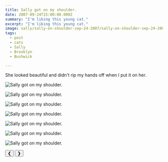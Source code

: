 ```yaml
---
title: Sally got on my shoulder.
date: 2007-09-24T15:00:00.000Z
summary: "I'm liking this young cat."
excerpt: "I'm liking this young cat."
image: sally/sally-on-shoulder-sep-24-2007/sally-on-shoulder-sep-24-2007-tail-2.jpg
tags:
  - post 
  - cats 
  - Sally
  - Brooklyn
  - Bushwick

---
```


She looked beautiful and didn't rip my hands off when I put it on her.

<div id="viewport">

![Sally got on my shoulder.](/static/img/sally/sally-on-shoulder-sep-24-2007/sally-on-shoulder-sep-24-2007-eyes-shut.jpg "Sally got on my shoulder.")

![Sally got on my shoulder.](/static/img/sally/sally-on-shoulder-sep-24-2007/sally-on-shoulder-sep-24-2007-ear-kiss.jpg "Sally got on my shoulder.")

![Sally got on my shoulder.](/static/img/sally/sally-on-shoulder-sep-24-2007/sally-on-shoulder-sep-24-2007-shoulder-1.jpg "Sally got on my shoulder.")

![Sally got on my shoulder.](/static/img/sally/sally-on-shoulder-sep-24-2007/sally-on-shoulder-sep-24-2007-shoulder-2.jpg "Sally got on my shoulder.")

![Sally got on my shoulder.](/static/img/sally/sally-on-shoulder-sep-24-2007/sally-on-shoulder-sep-24-2007-shoulder-3.jpg "Sally got on my shoulder.")

![Sally got on my shoulder.](/static/img/sally/sally-on-shoulder-sep-24-2007/sally-on-shoulder-sep-24-2007-tail-1.jpg "Sally got on my shoulder.")

![Sally got on my shoulder.](/static/img/sally/sally-on-shoulder-sep-24-2007/sally-on-shoulder-sep-24-2007-tail-2.jpg "Sally got on my shoulder.")


</div>
<div class="flex row-reverse space-between">
  <div id="caption"></div>
  <div class="prevnext-container">
    <button id="buttonPrevious">&#10094;</button>
    <button id="buttonNext">&#10095;</button>
  </div>
</div>